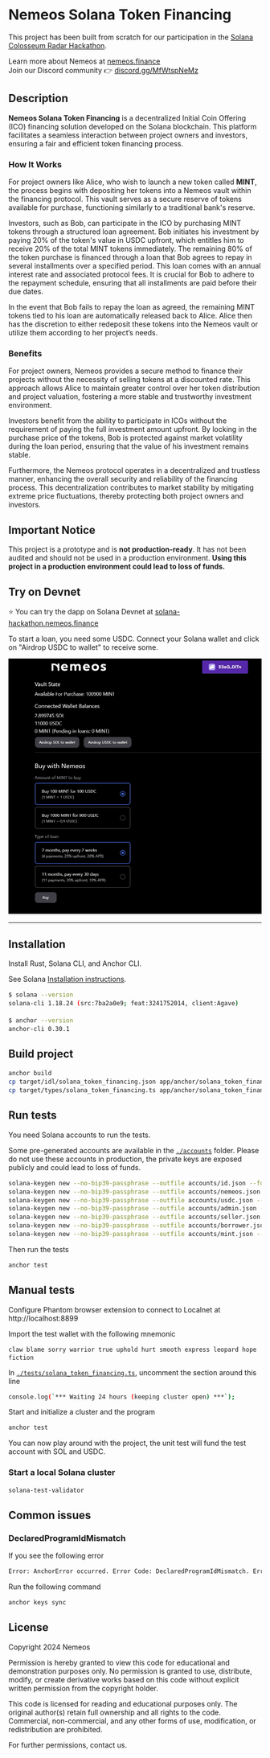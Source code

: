 # Nemeos Solana Token Financing

This project has been built from scratch for our participation in the [Solana Colosseum Radar Hackathon](https://www.colosseum.org/radar).

Learn more about Nemeos at [nemeos.finance](https://nemeos.finance)  
Join our Discord community 👉 [discord.gg/MfWtspNeMz](https://discord.gg/MfWtspNeMz)

## Description

**Nemeos Solana Token Financing** is a decentralized Initial Coin Offering (ICO) financing solution developed on the Solana blockchain. This platform facilitates a seamless interaction between project owners and investors, ensuring a fair and efficient token financing process.

### How It Works

For project owners like Alice, who wish to launch a new token called **MINT**, the process begins with depositing her tokens into a Nemeos vault within the financing protocol. This vault serves as a secure reserve of tokens available for purchase, functioning similarly to a traditional bank's reserve.

Investors, such as Bob, can participate in the ICO by purchasing MINT tokens through a structured loan agreement. Bob initiates his investment by paying 20% of the token's value in USDC upfront, which entitles him to receive 20% of the total MINT tokens immediately. The remaining 80% of the token purchase is financed through a loan that Bob agrees to repay in several installments over a specified period. This loan comes with an annual interest rate and associated protocol fees. It is crucial for Bob to adhere to the repayment schedule, ensuring that all installments are paid before their due dates.

In the event that Bob fails to repay the loan as agreed, the remaining MINT tokens tied to his loan are automatically released back to Alice. Alice then has the discretion to either redeposit these tokens into the Nemeos vault or utilize them according to her project’s needs.

### Benefits

For project owners, Nemeos provides a secure method to finance their projects without the necessity of selling tokens at a discounted rate. This approach allows Alice to maintain greater control over her token distribution and project valuation, fostering a more stable and trustworthy investment environment.

Investors benefit from the ability to participate in ICOs without the requirement of paying the full investment amount upfront. By locking in the purchase price of the tokens, Bob is protected against market volatility during the loan period, ensuring that the value of his investment remains stable.

Furthermore, the Nemeos protocol operates in a decentralized and trustless manner, enhancing the overall security and reliability of the financing process. This decentralization contributes to market stability by mitigating extreme price fluctuations, thereby protecting both project owners and investors.

## Important Notice

This project is a prototype and is **not production-ready**. It has not been audited and should not be used in a production environment. **Using this project in a production environment could lead to loss of funds.**

## Try on Devnet

⭐ You can try the dapp on Solana Devnet at [solana-hackathon.nemeos.finance](https://solana-hackathon.nemeos.finance)

To start a loan, you need some USDC. Connect your Solana wallet and click on "Airdrop USDC to wallet" to receive some.

![Dapp screenshot](./screenshot.webp)

---

## Installation

Install Rust, Solana CLI, and Anchor CLI.

See Solana [Installation instructions](https://solana.com/docs/intro/installation).

```bash
$ solana --version
solana-cli 1.18.24 (src:7ba2a0e9; feat:3241752014, client:Agave)

$ anchor --version
anchor-cli 0.30.1
```

## Build project

```bash
anchor build
cp target/idl/solana_token_financing.json app/anchor/solana_token_financing.json
cp target/types/solana_token_financing.ts app/anchor/solana_token_financing.ts
```

## Run tests

You need Solana accounts to run the tests.

Some pre-generated accounts are available in the [`./accounts`](./accounts) folder. Please do not use these accounts in production, the private keys are exposed publicly and could lead to loss of funds.

```bash
solana-keygen new --no-bip39-passphrase --outfile accounts/id.json --force
solana-keygen new --no-bip39-passphrase --outfile accounts/nemeos.json --force
solana-keygen new --no-bip39-passphrase --outfile accounts/usdc.json --force
solana-keygen new --no-bip39-passphrase --outfile accounts/admin.json --force
solana-keygen new --no-bip39-passphrase --outfile accounts/seller.json --force
solana-keygen new --no-bip39-passphrase --outfile accounts/borrower.json --force
solana-keygen new --no-bip39-passphrase --outfile accounts/mint.json --force
```

Then run the tests

```bash
anchor test
```

## Manual tests

Configure Phantom browser extension to connect to Localnet at http://localhost:8899

Import the test wallet with the following mnemonic

```
claw blame sorry warrior true uphold hurt smooth express leopard hope fiction
```

In [`./tests/solana_token_financing.ts`](./tests/solana_token_financing.ts), uncomment the section around this line

```bash
console.log(`*** Waiting 24 hours (keeping cluster open) ***`);
```

Start and initialize a cluster and the program

```bash
anchor test
```

You can now play around with the project, the unit test will fund the test account with SOL and USDC.

### Start a local Solana cluster

```bash
solana-test-validator
```

## Common issues

### DeclaredProgramIdMismatch

If you see the following error

```bash
Error: AnchorError occurred. Error Code: DeclaredProgramIdMismatch. Error Number: 4100. Error Message: The declared program id does not match the actual program id.
```

Run the following command

```bash
anchor keys sync
```

## License

Copyright 2024 Nemeos

Permission is hereby granted to view this code for educational and demonstration purposes only. No permission is granted to use, distribute, modify, or create derivative works based on this code without explicit written permission from the copyright holder.

This code is licensed for reading and educational purposes only. The original author(s) retain full ownership and all rights to the code. Commercial, non-commercial, and any other forms of use, modification, or redistribution are prohibited.

For further permissions, contact us.
